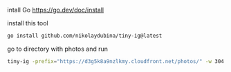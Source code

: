 intall Go https://go.dev/doc/install

install this tool
```bash
go install github.com/nikolaydubina/tiny-ig@latest
```

go to directory with photos and run
```bash
tiny-ig -prefix="https://d3g5k8a9nzlkmy.cloudfront.net/photos/" -w 304 -h 304 > gallery.md
```
